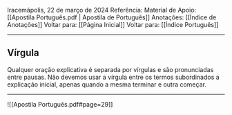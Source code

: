 Iracemápolis, 22 de março de 2024
Referência:
Material de Apoio: [[Apostila Português.pdf | Apostila de Português]]
Anotações: [[Índice de Anotações]]
Voltar para: [[Página Inicial]]
Voltar para: [[Índice Português]]
___________________
## Vírgula
Qualquer oração explicativa é separada por vírgulas e são pronunciadas entre pausas. Não devemos usar a vírgula entre os termos subordinados a explicação inicial, apenas quando a mesma terminar e outra começar.

___________________

![[Apostila Português.pdf#page=29]]
